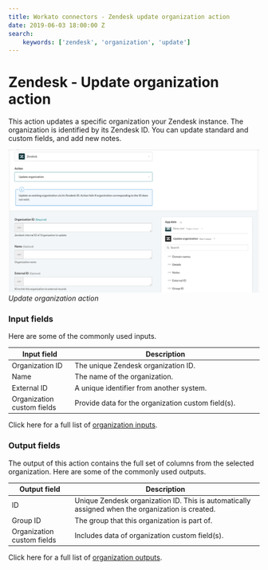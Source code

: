 ```yaml
---
title: Workato connectors - Zendesk update organization action
date: 2019-06-03 18:00:00 Z
search:
    keywords: ['zendesk', 'organization', 'update']
---
```


# Zendesk - Update organization action
This action updates a specific organization your Zendesk instance. The organization is identified by its Zendesk ID. You can update standard and custom fields, and add new notes.

![Update organization action](/assets/images/connectors/zendesk/update-organization-action.png)
*Update organization action*

### Input fields
Here are some of the commonly used inputs.

<table class="unchanged rich-diff-level-one">
  <thead>
    <tr>
      <th width='25%'>Input field</th>
      <th>Description</th>
    </tr>
  </thead>
  <tbody>
    <tr>
      <td> Organization ID</td>
      <td>
        The unique Zendesk organization ID.
      </td>
    </tr>
    <tr>
      <td>Name</td>
      <td>
        The name of the organization.
      </td>
    </tr>
    <tr>
      <td>External ID</td>
      <td>
        A unique identifier from another system.
      </td>
    </tr>
     <tr>
      <td>Organization custom fields</td>
      <td>
        Provide data for the organization custom field(s).
      </td>
    </tr>
  </tbody>
</table>

Click here for a full list of [organization inputs](/connectors/zendesk/organization-fields.md#organization-input-fields).

### Output fields
The output of this action contains the full set of columns from the selected organization. Here are some of the commonly used outputs.

<table class="unchanged rich-diff-level-one">
  <thead>
    <tr>
      <th width='25%'>Output field</th>
      <th>Description</th>
    </tr>
  </thead>
  <tbody>
    <tr>
      <td>ID</td>
      <td>
        Unique Zendesk organization ID. This is automatically assigned when the organization is created.
      </td>
    </tr>  
    <tr>
      <td>Group ID</td>
      <td>
        The group that this organization is part of.
      </td>
    </tr>
    <tr>
      <td>Organization custom fields</td>
      <td>
        Includes data of organization custom field(s).
      </td>
    </tr>
  </tbody>
</table>

Click here for a full list of [organization outputs](/connectors/zendesk/organization-fields.md#organization-output-fields).
